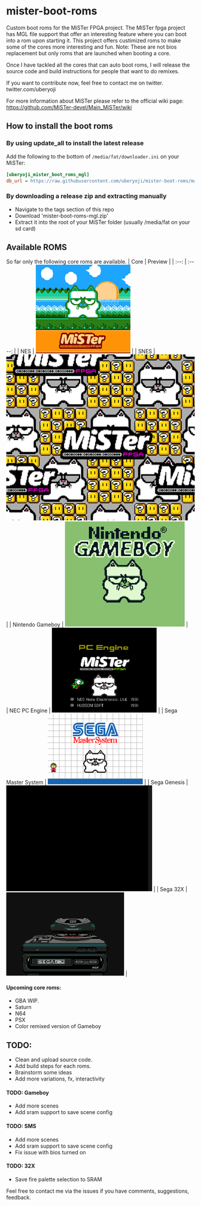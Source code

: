# mister-boot-roms
Custom boot roms for the MiSTer FPGA project.
The MiSTer fpga project has MGL file support that offer an interesting feature where you can boot into a rom upon starting it.
This project offers custimized roms to make some of the cores more interesting and fun.
Note: These are not bios replacement but only roms that are launched when booting a core.

Once I have tackled all the cores that can auto boot roms, I will release the source code and build instructions for people that want to do remixes.

If you want to contribute now, feel free to contact me on twitter. twitter.com/uberyoji

For more information about MiSTer please refer to the official wiki page: https://github.com/MiSTer-devel/Main_MiSTer/wiki

## How to install the boot roms

### By using update_all to install the latest release
Add the following to the bottom of `/media/fat/downloader.ini` on your MiSTer:
```ini
[uberyoji_mister_boot_roms_mgl]
db_url = https://raw.githubusercontent.com/uberyoji/mister-boot-roms/main/db/uberyoji_mister_boot_roms_mgl.json
```
### By downloading a release zip and extracting manually
- Navigate to the tags section of this repo
- Download 'mister-boot-roms-mgl.zip'
- Extract it into the root of your MiSTer folder (usually /media/fat on your sd card)
## Available ROMS
So far only the following core roms are available.
| Core | Preview |
| :--: | :----: |
| NES | ![NES](Images/NES.gif) | 
| SNES | ![NES](Images/snes.gif) | 
| Nintendo Gameboy | ![Gameboy](Images/gameboy.gif) |  
| NEC PC Engine | ![PCE](Images/pce.gif) | 
| Sega Master System | ![SMS](Images/sms.gif) | 
| Sega Genesis | ![Genesis](Images/genesis.gif) | 
| Sega 32X | ![32X](Images/32x.gif) |  

#### Upcoming core roms:
- GBA WIP.
- Saturn
- N64
- PSX
- Color remixed version of Gameboy

## TODO:
- Clean and upload source code.
- Add build steps for each roms.
- Brainstorm some ideas
- Add more variations, fx, interactivity

#### TODO: Gameboy
- Add more scenes
- Add sram support to save scene config

#### TODO: SMS
- Add more scenes
- Add sram support to save scene config
- Fix issue with bios turned on

#### TODO: 32X
- Save fire palette selection to SRAM
 

Feel free to contact me via the issues if you have comments, suggestions, feedback.
